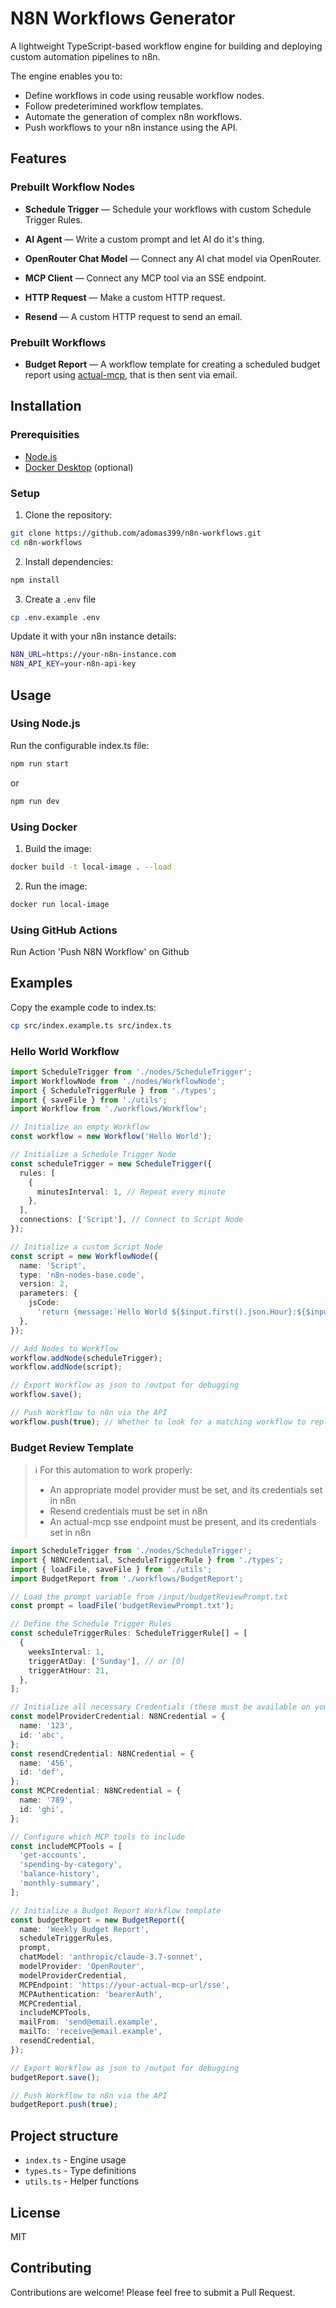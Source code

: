 # N8N Workflows Generator

A lightweight TypeScript-based workflow engine for building and deploying custom automation pipelines to n8n.

The engine enables you to:

- Define workflows in code using reusable workflow nodes.
- Follow predeterimined workflow templates.
- Automate the generation of complex n8n workflows.
- Push workflows to your n8n instance using the API.

## Features

### Prebuilt Workflow Nodes

- **Schedule Trigger** — Schedule your workflows with custom Schedule Trigger Rules.

- **AI Agent** — Write a custom prompt and let AI do it's thing.

- **OpenRouter Chat Model** — Connect any AI chat model via OpenRouter.

- **MCP Client** — Connect any MCP tool via an SSE endpoint.

- **HTTP Request** — Make a custom HTTP request.

- **Resend** — A custom HTTP request to send an email.

### Prebuilt Workflows

- **Budget Report** — A workflow template for creating a scheduled budget report using [actual-mcp](https://github.com/adomas399/actual-mcp), that is then sent via email.

## Installation

### Prerequisities

- [Node.js](https://nodejs.org/en/download)
- [Docker Desktop](https://www.docker.com/products/docker-desktop) (optional)

### Setup

1. Clone the repository:

```bash
git clone https://github.com/adomas399/n8n-workflows.git
cd n8n-workflows
```

2. Install dependencies:

```bash
npm install
```

3. Create a `.env` file

```bash
cp .env.example .env
```

Update it with your n8n instance details:

```bash
N8N_URL=https://your-n8n-instance.com
N8N_API_KEY=your-n8n-api-key
```

## Usage

### Using Node.js

Run the configurable index.ts file:

```bash
npm run start
```

or

```bash
npm run dev
```

### Using Docker

1. Build the image:

```bash
docker build -t local-image . --load
```

2. Run the image:

```bash
docker run local-image
```

### Using GitHub Actions

Run Action 'Push N8N Workflow' on Github

## Examples

Copy the example code to index.ts:

```bash
cp src/index.example.ts src/index.ts
```

### Hello World Workflow

```ts
import ScheduleTrigger from './nodes/ScheduleTrigger';
import WorkflowNode from './nodes/WorkflowNode';
import { ScheduleTriggerRule } from './types';
import { saveFile } from './utils';
import Workflow from './workflows/Workflow';

// Initialize an empty Workflow
const workflow = new Workflow('Hello World');

// Initialize a Schedule Trigger Node
const scheduleTrigger = new ScheduleTrigger({
  rules: [
    {
      minutesInterval: 1, // Repeat every minute
    },
  ],
  connections: ['Script'], // Connect to Script Node
});

// Initialize a custom Script Node
const script = new WorkflowNode({
  name: 'Script',
  type: 'n8n-nodes-base.code',
  version: 2,
  parameters: {
    jsCode:
      'return {message:`Hello World ${$input.first().json.Hour}:${$input.first().json.Minute}:${$input.first().json.Second}`}',
  },
});

// Add Nodes to Workflow
workflow.addNode(scheduleTrigger);
workflow.addNode(script);

// Export Workflow as json to /output for debugging
workflow.save();

// Push Workflow to n8n via the API
workflow.push(true); // Whether to look for a matching workflow to replace (by name)
```

### Budget Review Template

> ℹ️ For this automation to work properly:
>
> - An appropriate model provider must be set, and its credentials set in n8n
> - Resend credentials must be set in n8n
> - An actual-mcp sse endpoint must be present, and its credentials set in n8n

```ts
import ScheduleTrigger from './nodes/ScheduleTrigger';
import { N8NCredential, ScheduleTriggerRule } from './types';
import { loadFile, saveFile } from './utils';
import BudgetReport from './workflows/BudgetReport';

// Load the prompt variable from /input/budgetReviewPrompt.txt
const prompt = loadFile('budgetReviewPrompt.txt');

// Define the Schedule Trigger Rules
const scheduleTriggerRules: ScheduleTriggerRule[] = [
  {
    weeksInterval: 1,
    triggerAtDay: ['Sunday'], // or [0]
    triggerAtHour: 21,
  },
];

// Initialize all necessary Credentials (these must be available on your n8n)
const modelProviderCredential: N8NCredential = {
  name: '123',
  id: 'abc',
};
const resendCredential: N8NCredential = {
  name: '456',
  id: 'def',
};
const MCPCredential: N8NCredential = {
  name: '789',
  id: 'ghi',
};

// Configure which MCP tools to include
const includeMCPTools = [
  'get-accounts',
  'spending-by-category',
  'balance-history',
  'monthly-summary',
];

// Initialize a Budget Report Workflow template
const budgetReport = new BudgetReport({
  name: 'Weekly Budget Report',
  scheduleTriggerRules,
  prompt,
  chatModel: 'anthropic/claude-3.7-sonnet',
  modelProvider: 'OpenRouter',
  modelProviderCredential,
  MCPEndpoint: 'https://your-actual-mcp-url/sse',
  MCPAuthentication: 'bearerAuth',
  MCPCredential,
  includeMCPTools,
  mailFrom: 'send@email.example',
  mailTo: 'receive@email.example',
  resendCredential,
});

// Export Workflow as json to /output for debugging
budgetReport.save();

// Push Workflow to n8n via the API
budgetReport.push(true);
```

## Project structure

- `index.ts` - Engine usage
- `types.ts` - Type definitions
- `utils.ts` - Helper functions

## License

MIT

## Contributing

Contributions are welcome! Please feel free to submit a Pull Request.
